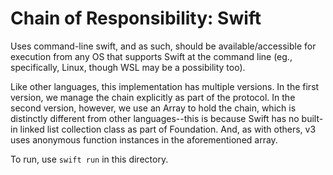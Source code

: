 # Chain of Responsibility: Swift
Uses command-line swift, and as such, should be available/accessible for execution from any OS that supports Swift at the command line (eg., specifically, Linux, though WSL may be a possibility too).

Like other languages, this implementation has multiple versions. In the first version, we manage the chain explicitly as part of the protocol. In the second version, however, we use an Array to hold the chain, which is distinctly different from other languages--this is because Swift has no built-in linked list collection class as part of Foundation. And, as with others, v3 uses anonymous function instances in the aforementioned array.

To run, use `swift run` in this directory.
